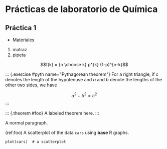 # Prácticas de laboratorio de Química

## Práctica 1

* Materiales
1. matraz
2. pipeta


$$f(k) = {n \choose k} p^{k} (1-p)^{n-k}$$


::: {.exercise	#pyth name="Pythagorean theorem"}
For a right triangle, if $c$ denotes the length of the hypotenuse
and $a$ and $b$ denote the lengths of the other two sides, we have

$$a^2 + b^2 = c^2$$
:::

::: {.theorem #foo}
A labeled theorem here.
:::


A normal paragraph.

(ref:foo) A scatterplot of the data `cars` using **base** R graphs. 

```{r foo, fig.cap='(ref:foo)'}
plot(cars)  # a scatterplot
```
